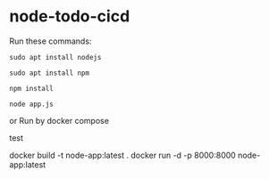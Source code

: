 # node-todo-cicd

Run these commands:


`sudo apt install nodejs`


`sudo apt install npm`


`npm install`

`node app.js`

or Run by docker compose

test

docker build -t node-app:latest .
docker run -d -p 8000:8000 node-app:latest
